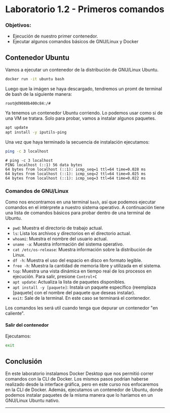 # Laboratorio 1.2 - Primeros comandos

### Objetivos:

- Ejecución de nuestro primer contenedor.
- Ejecutar algunos comandos básicos de GNU/Linux y Docker

## Contenedor Ubuntu

Vamos a ejecutar un contenedor de la distribución de GNU/Linux Ubuntu.

```bash
docker run -it ubuntu bash
```

Luego que la imágen se haya descargado, tendremos un promt de terminal de bash de la siguiente manera:

```
root@d9080b400c84:/#
```

Ya tenemos un contenedor Ubuntu corriendo. Lo podemos usar como si de una VM se tratara. Solo para probar, vamos a instalar algunos paquetes.

```bash
apt update
apt install -y iputils-ping
```

Una vez que haya terminado la secuencia de instalación ejecutamos:

```bash
ping -c 3 localhost
```

```
# ping -c 3 localhost
PING localhost (::1) 56 data bytes
64 bytes from localhost (::1): icmp_seq=1 ttl=64 time=0.028 ms
64 bytes from localhost (::1): icmp_seq=2 ttl=64 time=0.025 ms
64 bytes from localhost (::1): icmp_seq=3 ttl=64 time=0.022 ms
```

### Comandos de GNU/Linux 

Como nos encontramos en una terminal `bash`, así que podemos ejecutar comandos en el intérprete a nuestro sistema operativo. A continuación tiene una lista de comandos básicos para probar dentro de una terminal de Ubuntu.

- `pwd`: Muestra el directorio de trabajo actual.
- `ls`: Lista los archivos y directorios en el directorio actual.
- `whoami`: Muestra el nombre del usuario actual.
- `uname -a`: Muestra información del sistema operativo.
- `cat /etc/os-release`: Muestra información sobre la distribución de Linux.
- `df -h`: Muestra el uso del espacio en disco en formato legible.
- `free -h`: Muestra la cantidad de memoria libre y utilizada en el sistema.
- `top`: Muestra una vista dinámica en tiempo real de los procesos en ejecución. Para salir, presione `Control+C`
- `apt update`: Actualiza la lista de paquetes disponibles.
- `apt install -y [paquete]`: Instala un paquete específico (reemplaza [paquete] con el nombre del paquete que deseas instalar).
- `exit`: Sale de la terminal. En este caso se terminará el contenedor.

Los comandos les será util cuando tenga que depurar un contenedor "en caliente".

#### Salir del contenedor

Ejecutamos:

```bash
exit
```

## Conclusión

En este laboratorio instalamos Docker Desktop que nos permitió correr comandos con la CLI de Docker. Los mismos pasos podrían haberse realizado desde la interface gráfica, pero en este curso nos enfocaremos en la CLI de Docker.
Además, ejecutamos un contenedor de Ubuntu, donde podemos instalar paquetes de la misma manera que lo haríamos en un GNU/Linux Ubuntu nativo.

---------
